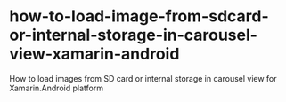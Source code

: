 # how-to-load-image-from-sdcard-or-internal-storage-in-carousel-view-xamarin-android
How to load images from SD card or internal storage in carousel view for Xamarin.Android platform
